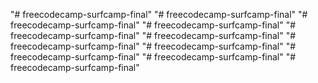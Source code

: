 "# freecodecamp-surfcamp-final" 
"# freecodecamp-surfcamp-final" 
"# freecodecamp-surfcamp-final" 
"# freecodecamp-surfcamp-final" 
"# freecodecamp-surfcamp-final" 
"# freecodecamp-surfcamp-final" 
"# freecodecamp-surfcamp-final" 
"# freecodecamp-surfcamp-final" 
"# freecodecamp-surfcamp-final" 
"# freecodecamp-surfcamp-final" 
"# freecodecamp-surfcamp-final" 
